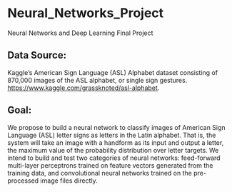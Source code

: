 # Neural_Networks_Project
Neural Networks and Deep Learning Final Project

## Data Source:
Kaggle’s American Sign Language (ASL) Alphabet dataset consisting of 870,000 images of the ASL alphabet, or single sign gestures. https://www.kaggle.com/grassknoted/asl-alphabet. 

## Goal: 
We propose to build a neural network to classify images of American Sign Language (ASL) letter
signs as letters in the Latin alphabet. That is, the system will take an image with a handform as
its input and output a letter, the maximum value of the probability distribution over letter
targets. We intend to build and test two categories of neural networks: feed-forward multi-layer perceptrons trained on feature vectors generated from the training data, and convolutional neural networks trained on the pre-processed image files directly.
